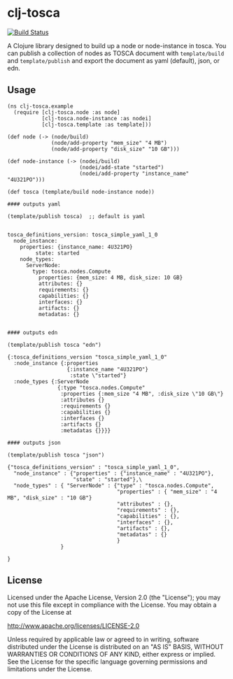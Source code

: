 # clj-tosca
[![Build Status](https://magnum.travis-ci.com/electric-it/clj-tosca.svg?token=AFznLsPPsvhSExbjTyCs)](https://magnum.travis-ci.com/electric-it/clj-tosca)

A Clojure library designed to build up a node or node-instance in tosca. You can publish a collection of nodes as TOSCA document with `template/build` and `template/publish` and export the document as yaml (default), json, or edn.

## Usage

```
(ns clj-tosca.example
  (require [clj-tosca.node :as node]
           [clj-tosca.node-instance :as nodei]
           [clj-tosca.template :as template]))

(def node (-> (node/build)
              (node/add-property "mem_size" "4 MB")
              (node/add-property "disk_size" "10 GB")))

(def node-instance (-> (nodei/build)
                       (nodei/add-state "started")
                       (nodei/add-property "instance_name" "4U321PO")))

(def tosca (template/build node-instance node))
```


```
#### outputs yaml

(template/publish tosca)  ;; default is yaml


tosca_definitions_version: tosca_simple_yaml_1_0
  node_instance:
    properties: {instance_name: 4U321PO}
         state: started
    node_types:
      ServerNode:
        type: tosca.nodes.Compute
          properties: {mem_size: 4 MB, disk_size: 10 GB}
          attributes: {}
          requirements: {}
          capabilities: {}
          interfaces: {}
          artifacts: {}
          metadatas: {}


#### outputs edn

(template/publish tosca "edn")

{:tosca_definitions_version "tosca_simple_yaml_1_0"
  :node_instance {:properties
                   {:instance_name "4U321PO"}
                    :state \"started"}
  :node_types {:ServerNode
                {:type "tosca.nodes.Compute"
                 :properties {:mem_size "4 MB", :disk_size \"10 GB\"}
                 :attributes {}
                 :requirements {}
                 :capabilities {}
                 :interfaces {}
                 :artifacts {}
                 :metadatas {}}}}

#### outputs json

(template/publish tosca "json")

{"tosca_definitions_version" : "tosca_simple_yaml_1_0",
  "node_instance" : {"properties" : {"instance_name" : "4U321PO"},
                     "state" : "started"},\
  "node_types" : { "ServerNode" : {"type" : "tosca.nodes.Compute",
                                   "properties" : { "mem_size" : "4 MB", "disk_size" : "10 GB"}
                                   "attributes" : {},
                                   "requirements" : {},
                                   "capabilities" : {},
                                   "interfaces" : {},
                                   "artifacts" : {},
                                   "metadatas" : {}
                                   }
                 }
                                   
}
```

## License

Licensed under the Apache License, Version 2.0 (the "License");
you may not use this file except in compliance with the License.
You may obtain a copy of the License at

http://www.apache.org/licenses/LICENSE-2.0

Unless required by applicable law or agreed to in writing, software distributed under the License is distributed on an "AS IS" BASIS, WITHOUT WARRANTIES OR CONDITIONS OF ANY KIND, either express or implied. See the License for the specific language governing permissions and limitations under the License.

